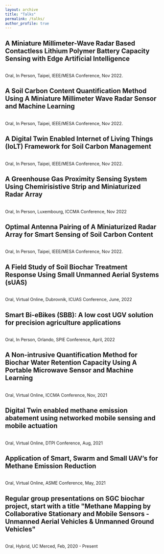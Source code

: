 ```yaml
---
layout: archive
title: "Talks"
permalink: /talks/
author_profile: true
---
```

<h2> A Miniature Millimeter-Wave Radar Based Contactless Lithium Polymer Battery Capacity Sensing with Edge Artificial Intelligence </h2>
<br>
Oral, In Person, Taipei, IEEE/MESA Conference, Nov 2022.

<br>
<h2> A Soil Carbon Content Quantification Method Using A Miniature Millimeter Wave Radar Sensor and Machine Learning </h2>
<br>
Oral, In Person, Taipei, IEEE/MESA Conference, Nov 2022.

<h2> A Digital Twin Enabled Internet of Living Things (IoLT) Framework for Soil Carbon Management </h2>
<br>
Oral, In Person, Taipei, IEEE/MESA Conference, Nov 2022.

<br>
<h2> A Greenhouse Gas Proximity Sensing System Using Chemirisistive Strip and Miniaturized Radar Array </h2>
<br>
Oral, In Person, Luxembourg, ICCMA Conference, Nov 2022

<h2> Optimal Antenna Pairing of A Miniaturized Radar Array for Smart Sensing of Soil Carbon Content </h2>
<br>
Oral, In Person, Taipei, IEEE/MESA Conference, Nov 2022.

<br>
<h2> A Field Study of Soil Biochar Treatment Response Using Small Unmanned Aerial Systems (sUAS) </h2>
<br>
Oral, Virtual Online, Dubrovnik, ICUAS Conference, June, 2022

<h2> Smart Bi-eBikes (SBB): A low cost UGV solution for precision agriculture applications </h2>
<br>
Oral, In Person, Orlando, SPIE Conference, April, 2022

<br>
<h2> A Non-intrusive Quantification Method for Biochar Water Retention Capacity Using A Portable Microwave Sensor and Machine Learning </h2>
<br>
Oral, Virtual Online, ICCMA Conference, Nov, 2021

<h2> Digital Twin enabled methane emission abatement using networked mobile sensing and mobile actuation </h2>
<br>
Oral, Virtual Online, DTPI Conference, Aug, 2021

<br>
<h2> Application of Smart, Swarm and Small UAV’s for Methane Emission Reduction </h2>
<br>
Oral, Virtual Online, ASME Conference, May, 2021

<h2> Regular group presentations on SGC biochar project, start with a title "Methane Mapping by Collaborative Stationary and Mobile Sensors - Unmanned Aerial Vehicles & Unmanned Ground Vehicles" </h2>
<br>
Oral, Hybrid, UC Merced, Feb, 2020 - Present

